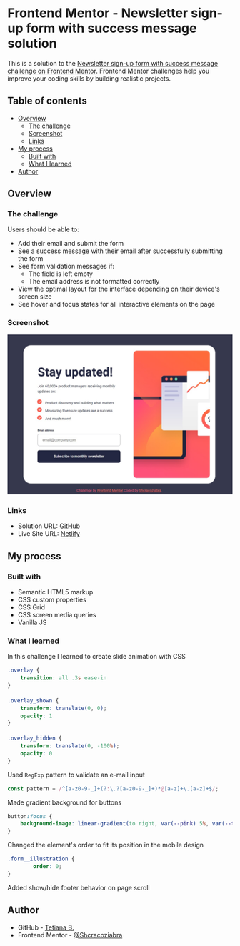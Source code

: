 # Frontend Mentor - Newsletter sign-up form with success message solution

This is a solution to the [Newsletter sign-up form with success message challenge on Frontend Mentor](https://www.frontendmentor.io/challenges/newsletter-signup-form-with-success-message-3FC1AZbNrv). Frontend Mentor challenges help you improve your coding skills by building realistic projects. 

## Table of contents

- [Overview](#overview)
  - [The challenge](#the-challenge)
  - [Screenshot](#screenshot)
  - [Links](#links)
- [My process](#my-process)
  - [Built with](#built-with)
  - [What I learned](#what-i-learned)
- [Author](#author)

## Overview

### The challenge

Users should be able to:

- Add their email and submit the form
- See a success message with their email after successfully submitting the form
- See form validation messages if:
  - The field is left empty
  - The email address is not formatted correctly
- View the optimal layout for the interface depending on their device's screen size
- See hover and focus states for all interactive elements on the page

### Screenshot

![](./screenshot.jpg)

### Links

- Solution URL: [GitHub](https://github.com/Shcracoziabra/newsletter-sign-up-with-success-message)
- Live Site URL: [Netlify](https://shcraco-newsletter-signup.netlify.app)

## My process

### Built with

- Semantic HTML5 markup
- CSS custom properties
- CSS Grid
- CSS screen media queries
- Vanilla JS

### What I learned

In this challenge I learned to create slide animation with CSS
```css
.overlay {
    transition: all .3s ease-in
}

.overlay_shown {
    transform: translate(0, 0);
    opacity: 1
}

.overlay_hidden {
    transform: translate(0, -100%);
    opacity: 0
}
```

Used `RegExp` pattern to validate an e-mail input
```js
const pattern = /^[a-z0-9-_]+(?:\.?[a-z0-9-_]+)*@[a-z]+\.[a-z]+$/;
```

Made gradient background for buttons
```css
button:focus {
    background-image: linear-gradient(to right, var(--pink) 5%, var(--tomato) 95%);
}
```

Changed the element's order to fit its position in the mobile design
```css
.form__illustration {
        order: 0;
}
```
Added show/hide footer behavior on page scroll

## Author

- GitHub - [Tetiana B.](https://github.com/Shcracoziabra)
- Frontend Mentor - [@Shcracoziabra](https://www.frontendmentor.io/profile/Shcracoziabra)
